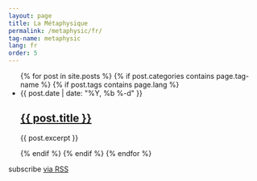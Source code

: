 ```yaml
---
layout: page
title: La Métaphysique 
permalink: /metaphysic/fr/
tag-name: metaphysic 
lang: fr
order: 5
---
```


  <ul class="post-list">
	{% for post in site.posts %}
		{% if post.categories contains page.tag-name %}
			{% if post.tags contains page.lang %}
      <li>
        <span class="post-meta">{{ post.date | date: "%Y, %b %-d" }}</span>
        <h2>
          <a class="post-link" href="{{ post.url | prepend: site.baseurl }}">{{ post.title }}</a>
        </h2>
        <p>{{ post.excerpt }}</p>
      </li>
{% endif %} 
{% endif %} 
{% endfor %}
  </ul>

  <p class="rss-subscribe">subscribe <a href="{{ "/feed.xml" | prepend: site.baseurl }}">via RSS</a></p>
